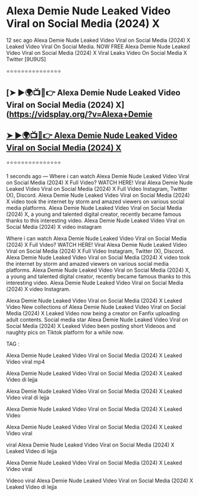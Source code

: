 ﻿# Alexa Demie Nude Leaked Video Viral on Social Media (2024) X



12 sec ago Alexa Demie Nude Leaked Video Viral on Social Media (2024) X Leaked Video Viral On Social Media. NOW FREE Alexa Demie Nude Leaked Video Viral on Social Media (2024) X Viral Leaks Video On Social Media X Twitter [9U9US]

⭐⭐⭐⭐⭐⭐⭐⭐⭐⭐⭐⭐⭐⭐⭐

## [➤ ►🌍📺📱👉 Alexa Demie Nude Leaked Video Viral on Social Media (2024) X](https://vidsplay.org/?v=Alexa+Demie

## [➤ ►🌍📺📱👉 Alexa Demie Nude Leaked Video Viral on Social Media (2024) X](https://vidsplay.org/?v=Alexa+Demie)


⭐⭐⭐⭐⭐⭐⭐⭐⭐⭐⭐⭐⭐⭐⭐



1 seconds ago — Where i can watch Alexa Demie Nude Leaked Video Viral on Social Media (2024) X Full Video? WATCH HERE! Viral Alexa Demie Nude Leaked Video Viral on Social Media (2024) X Full Video Instagram, Twitter (X), Discord. Alexa Demie Nude Leaked Video Viral on Social Media (2024) X video took the internet by storm and amazed viewers on various social media platforms. Alexa Demie Nude Leaked Video Viral on Social Media (2024) X, a young and talented digital creator, recently became famous thanks to this interesting video. Alexa Demie Nude Leaked Video Viral on Social Media (2024) X video instagram

Where i can watch Alexa Demie Nude Leaked Video Viral on Social Media (2024) X Full Video? WATCH HERE! Viral Alexa Demie Nude Leaked Video Viral on Social Media (2024) X Full Video Instagram, Twitter (X), Discord. Alexa Demie Nude Leaked Video Viral on Social Media (2024) X video took the internet by storm and amazed viewers on various social media platforms. Alexa Demie Nude Leaked Video Viral on Social Media (2024) X, a young and talented digital creator, recently became famous thanks to this interesting video. Alexa Demie Nude Leaked Video Viral on Social Media (2024) X video Instagram.

Alexa Demie Nude Leaked Video Viral on Social Media (2024) X Leaked Video New collections of Alexa Demie Nude Leaked Video Viral on Social Media (2024) X Leaked Video now being a creator on Fanfix uploading adult contents. Social media star Alexa Demie Nude Leaked Video Viral on Social Media (2024) X Leaked Video been posting short Videoos and naughty pics on Tiktok platform for a while now.

TAG :

 

Alexa Demie Nude Leaked Video Viral on Social Media (2024) X Leaked Video viral mp4

 

Alexa Demie Nude Leaked Video Viral on Social Media (2024) X Leaked Video di lejja

 

Alexa Demie Nude Leaked Video Viral on Social Media (2024) X Leaked Video viral di lejja

 

Alexa Demie Nude Leaked Video Viral on Social Media (2024) X Leaked Video

 

Alexa Demie Nude Leaked Video Viral on Social Media (2024) X Leaked Video viral

 

viral Alexa Demie Nude Leaked Video Viral on Social Media (2024) X Leaked Video di lejja

 

Alexa Demie Nude Leaked Video Viral on Social Media (2024) X Leaked Video viral

 

Videoo viral Alexa Demie Nude Leaked Video Viral on Social Media (2024) X Leaked Video di lejja